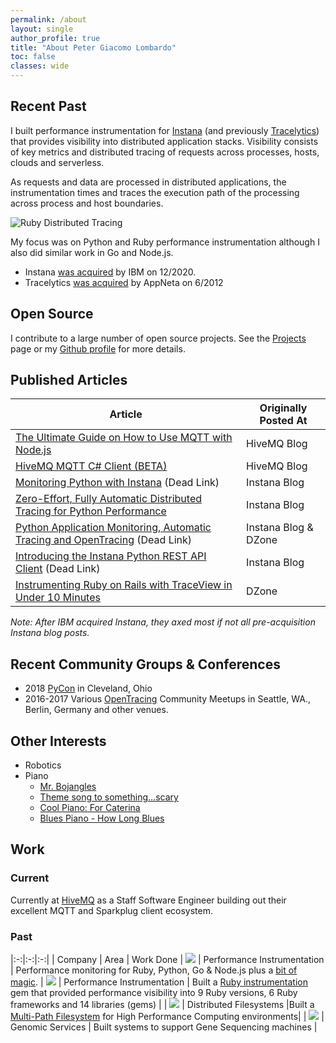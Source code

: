 ```yaml
---
permalink: /about
layout: single
author_profile: true
title: "About Peter Giacomo Lombardo"
toc: false
classes: wide
---
```



## Recent Past

I built performance instrumentation for [Instana](https://www.instana.com/) (and previously [Tracelytics](https://twitter.com/tracelytics)) that provides visibility into distributed application stacks.  Visibility consists of key metrics and distributed tracing of requests across processes, hosts, clouds and serverless.

As requests and data are processed in distributed applications, the instrumentation times and traces the execution path of the processing across process and host boundaries.

![Ruby Distributed Tracing](/assets/images/pages/instana-ruby-trace.png)

My focus was on Python and Ruby performance instrumentation although I also did similar work in Go and Node.js.

* Instana [was acquired](https://newsroom.ibm.com/2020-11-18-IBM-to-Acquire-Instana-as-Company-Continues-to-Advance-its-Hybrid-Cloud-and-AI-Strategy) by IBM on 12/2020.
* Tracelytics [was acquired](https://www.apmdigest.com/appneta-acquires-tracelytics) by AppNeta on 6/2012

## Open Source

I contribute to a large number of open source projects.  See the [Projects](/projects) page or my [Github profile](https://github.com/pglombardo) for more details.

## Published Articles

| Article | Originally Posted At |
|---------|---------------------|
| [The Ultimate Guide on How to Use MQTT with Node.js](https://www.hivemq.com/blog/ultimate-guide-on-how-to-use-mqtt-with-node-js/) | HiveMQ Blog |
| [HiveMQ MQTT C# Client (BETA)](https://www.hivemq.com/blog/mqtt-client-library-for-c-sharp-dot-net/) | HiveMQ Blog |
| [Monitoring Python with Instana](https://www.instana.com/blog/monitoring-python-instana/) (Dead Link) | Instana Blog |
| [Zero-Effort, Fully Automatic Distributed Tracing for Python Performance](/instana/python/Zero-Effort-Fully-Automatic-Distributed-Tracing-For-Python/) | Instana Blog |
| [Python Application Monitoring, Automatic Tracing and OpenTracing](https://www.instana.com/blog/python-application-monitoring-automatic-tracing-and-opentracing/) (Dead Link) | Instana Blog & DZone |
| [Introducing the Instana Python REST API Client](https://www.instana.com/blog/introducing-the-instana-python-rest-api-client/) (Dead Link) | Instana Blog |
| [Instrumenting Ruby on Rails with TraceView in Under 10 Minutes](/tracelytics/Instrumenting-Ruby-on-Rails-with-TraceView-in-under-10-minutes/) | DZone |

_Note: After IBM acquired Instana, they axed most if not all pre-acquisition Instana blog posts._

## Recent Community Groups & Conferences

* 2018 [PyCon](https://us.pycon.org/2018/) in Cleveland, Ohio
* 2016-2017 Various [OpenTracing](https://opentracing.io/) Community Meetups in Seattle, WA., Berlin, Germany and other venues.

## Other Interests

* Robotics
* Piano
  * [Mr. Bojangles](https://www.youtube.com/watch?v=HDSmKGVOAd8)
  * [Theme song to something…scary](https://rumble.com/v2bvgly-theme-song-to-somethingscary.html)
  * [Cool Piano: For Caterina](https://www.youtube.com/watch?v=25f3puIlGi0)
  * [Blues Piano - How Long Blues](https://www.youtube.com/watch?v=-idNRC-Si0I)


## Work

### Current

Currently at [HiveMQ](https://www.hivemq.com) as a Staff Software Engineer building out their excellent MQTT and Sparkplug client ecosystem.

### Past

|:-:|:-:|:-:|
| Company | Area | Work Done
| [![](/assets/images/pages/instana-logo.jpg)](https://www.instana.com/) | Performance Instrumentation | Performance monitoring for Ruby, Python, Go & Node.js plus a [bit of magic](/instana/python/Zero-Effort-Fully-Automatic-Distributed-Tracing-For-Python/).
| ![](/assets/images/pages/tracelytics-logo.jpg) | Performance Instrumentation | Built a [Ruby instrumentation](https://github.com/tracelytics/ruby-traceview) gem that provided performance visibility into 9 Ruby versions, 6 Ruby frameworks and 14 libraries (gems) |
| ![](/assets/images/pages/emc-logo.png) | Distributed Filesystems |Built a [Multi-Path Filesystem](https://en.wikipedia.org/wiki/Multi_Path_File_System) for High Performance Computing environments|
| ![](/assets/images/pages/agentcourt-logo.jpg) | Genomic Services | Built systems to support Gene Sequencing machines |